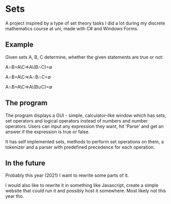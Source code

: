 # Sets
<p>A project inspired by a type of set theory tasks I did a lot during my discrete mathematics course at uni, made with C# and Windows Forms.</p>
<h2>Example</h2>
<p>Given sets A, B, C determine, whether the given statements are true or not:</p>
<p>A∩B=A\C⇒A\(B∩C)=∅</p>
<p>A∩B=A\C⇒A∩B∩C=∅</p>
<p>A∩B=A\C⇒A\(B∪C)=∅</p>
<h2>The program</h2>
<p>The program displays a GUI - simple, calculator-like window which has sets, set operators and logical operators instead of numbers and number operators. Users can input any expression they want, hit 'Parse' and get an answer if the expression is true or false.</p>
<p>It has self implemented sets, methods to perform set operations on them, a tokenizer and a parser with predefined precedence for each operation.</p>
<h2>In the future</h2>
<p>Probably this year (2021) I want to rewrite some parts of it.</p>
<p>I would also like to rewrite it in something like Javascript, create a simple website that could run it and possibly host it somewhere. Most likely not this year tho.</p>

